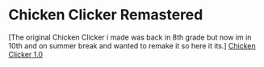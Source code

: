 # Chicken Clicker Remastered

[The original Chicken Clicker i made was back in 8th grade but now im in 10th and on summer break and wanted to remake it so here it its.]
[Chicken Clicker 1.0](https://github.com/EvaZeVolt/ChickenClicker)
